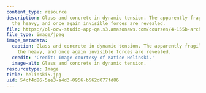 ```yaml
---
content_type: resource
description: Glass and concrete in dynamic tension. The apparently fragile supports
  the heavy, and once again invisible forces are revealed.
file: https://ol-ocw-studio-app-qa.s3.amazonaws.com/courses/4-155b-architectural-design-level-iii-a-student-center-for-mit-fall-2004/54cf4d865ee3a4d30956b562d077fd86_helinski5.jpg
file_type: image/jpeg
image_metadata:
  caption: Glass and concrete in dynamic tension. The apparently fragile supports
    the heavy, and once again invisible forces are revealed.
  credit: 'Credit: Image courtesy of Katice Helinski.'
  image-alt: Glass and concrete in dynamic tension.
resourcetype: Image
title: helinski5.jpg
uid: 54cf4d86-5ee3-a4d3-0956-b562d077fd86
---
```

